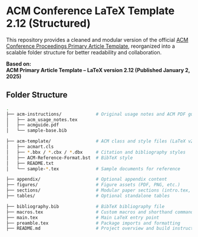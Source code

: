 # ACM Conference LaTeX Template 2.12 (Structured)

This repository provides a cleaned and modular version of the official [ACM Conference Proceedings Primary Article Template](https://www.overleaf.com/latex/templates/acm-conference-proceedings-primary-article-template/wbvnghjbzwpc), reorganized into a scalable folder structure for better readability and collaboration.

**Based on:**  
**ACM Primary Article Template – LaTeX version 2.12 (Published January 2, 2025)**

## Folder Structure
```bash
.
├── acm-instructions/             # Original usage notes and ACM PDF guide
│   ├── acm_usage_notes.tex
│   ├── acmguide.pdf
│   └── sample-base.bib

├── acm-template/                 # ACM class and style files (LaTeX v2.12, Jan 2025)
│   ├── acmart.cls
│   ├── *.bbx / *.cbx / *.dbx     # Citation and bibliography styles
│   ├── ACM-Reference-Format.bst  # BibTeX style
│   ├── README.txt
│   └── sample-*.tex              # Sample documents for reference

├── appendix/                     # Optional appendix content
├── figures/                      # Figure assets (PDF, PNG, etc.)
├── sections/                     # Modular paper sections (intro.tex, methods.tex, etc.)
├── tables/                       # Optional standalone tables

├── bibliography.bib              # BibTeX bibliography file
├── macros.tex                    # Custom macros and shorthand commands
├── main.tex                      # Main LaTeX entry point
├── preamble.tex                  # Package imports and formatting
├── README.md                     # Project overview and build instructions
```

